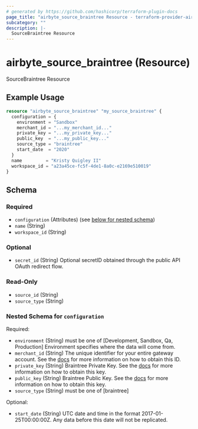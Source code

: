 ```yaml
---
# generated by https://github.com/hashicorp/terraform-plugin-docs
page_title: "airbyte_source_braintree Resource - terraform-provider-airbyte"
subcategory: ""
description: |-
  SourceBraintree Resource
---
```


# airbyte_source_braintree (Resource)

SourceBraintree Resource

## Example Usage

```terraform
resource "airbyte_source_braintree" "my_source_braintree" {
  configuration = {
    environment = "Sandbox"
    merchant_id = "...my_merchant_id..."
    private_key = "...my_private_key..."
    public_key  = "...my_public_key..."
    source_type = "braintree"
    start_date  = "2020"
  }
  name         = "Kristy Quigley II"
  workspace_id = "a23a45ce-fc5f-4de1-8a0c-e2169e510019"
}
```

<!-- schema generated by tfplugindocs -->
## Schema

### Required

- `configuration` (Attributes) (see [below for nested schema](#nestedatt--configuration))
- `name` (String)
- `workspace_id` (String)

### Optional

- `secret_id` (String) Optional secretID obtained through the public API OAuth redirect flow.

### Read-Only

- `source_id` (String)
- `source_type` (String)

<a id="nestedatt--configuration"></a>
### Nested Schema for `configuration`

Required:

- `environment` (String) must be one of [Development, Sandbox, Qa, Production]
Environment specifies where the data will come from.
- `merchant_id` (String) The unique identifier for your entire gateway account. See the <a href="https://docs.airbyte.com/integrations/sources/braintree">docs</a> for more information on how to obtain this ID.
- `private_key` (String) Braintree Private Key. See the <a href="https://docs.airbyte.com/integrations/sources/braintree">docs</a> for more information on how to obtain this key.
- `public_key` (String) Braintree Public Key. See the <a href="https://docs.airbyte.com/integrations/sources/braintree">docs</a> for more information on how to obtain this key.
- `source_type` (String) must be one of [braintree]

Optional:

- `start_date` (String) UTC date and time in the format 2017-01-25T00:00:00Z. Any data before this date will not be replicated.



